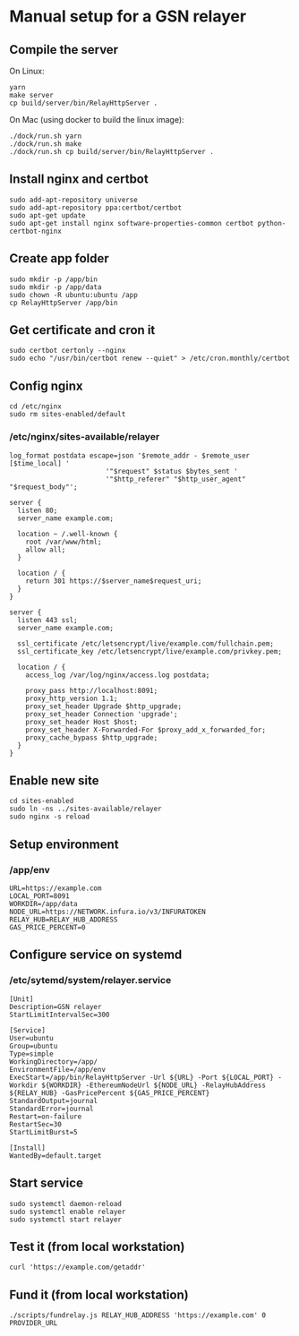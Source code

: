 # Manual setup for a GSN relayer

## Compile the server

On Linux:
```
yarn 
make server
cp build/server/bin/RelayHttpServer .
```

On Mac (using docker to build the linux image):
```
./dock/run.sh yarn
./dock/run.sh make
./dock/run.sh cp build/server/bin/RelayHttpServer .
```

## Install nginx and certbot
```
sudo add-apt-repository universe
sudo add-apt-repository ppa:certbot/certbot
sudo apt-get update
sudo apt-get install nginx software-properties-common certbot python-certbot-nginx
```

## Create app folder
```
sudo mkdir -p /app/bin
sudo mkdir -p /app/data
sudo chown -R ubuntu:ubuntu /app
cp RelayHttpServer /app/bin
```

## Get certificate and cron it
```
sudo certbot certonly --nginx
sudo echo "/usr/bin/certbot renew --quiet" > /etc/cron.monthly/certbot
```

## Config nginx
```
cd /etc/nginx
sudo rm sites-enabled/default
```

### /etc/nginx/sites-available/relayer
```
log_format postdata escape=json '$remote_addr - $remote_user [$time_local] '
                        '"$request" $status $bytes_sent '
                        '"$http_referer" "$http_user_agent" "$request_body"';

server {
  listen 80;
  server_name example.com;
  
  location ~ /.well-known {
    root /var/www/html;
    allow all;
  }

  location / {
    return 301 https://$server_name$request_uri;
  } 
}

server {
  listen 443 ssl;
  server_name example.com;

  ssl_certificate /etc/letsencrypt/live/example.com/fullchain.pem;
  ssl_certificate_key /etc/letsencrypt/live/example.com/privkey.pem;

  location / {
    access_log /var/log/nginx/access.log postdata;

    proxy_pass http://localhost:8091;
    proxy_http_version 1.1;
    proxy_set_header Upgrade $http_upgrade;
    proxy_set_header Connection 'upgrade';
    proxy_set_header Host $host;
    proxy_set_header X-Forwarded-For $proxy_add_x_forwarded_for;
    proxy_cache_bypass $http_upgrade;
  }
}
```

## Enable new site
```
cd sites-enabled
sudo ln -ns ../sites-available/relayer
sudo nginx -s reload
```

## Setup environment

### /app/env

```
URL=https://example.com
LOCAL_PORT=8091
WORKDIR=/app/data
NODE_URL=https://NETWORK.infura.io/v3/INFURATOKEN
RELAY_HUB=RELAY_HUB_ADDRESS
GAS_PRICE_PERCENT=0
```

## Configure service on systemd

### /etc/sytemd/system/relayer.service
```
[Unit]
Description=GSN relayer
StartLimitIntervalSec=300

[Service]
User=ubuntu
Group=ubuntu
Type=simple
WorkingDirectory=/app/
EnvironmentFile=/app/env
ExecStart=/app/bin/RelayHttpServer -Url ${URL} -Port ${LOCAL_PORT} -Workdir ${WORKDIR} -EthereumNodeUrl ${NODE_URL} -RelayHubAddress ${RELAY_HUB} -GasPricePercent ${GAS_PRICE_PERCENT}
StandardOutput=journal
StandardError=journal
Restart=on-failure
RestartSec=30
StartLimitBurst=5

[Install]
WantedBy=default.target
```

## Start service
```
sudo systemctl daemon-reload
sudo systemctl enable relayer
sudo systemctl start relayer
```

## Test it (from local workstation)
```
curl 'https://example.com/getaddr'
```

## Fund it (from local workstation)
```
./scripts/fundrelay.js RELAY_HUB_ADDRESS 'https://example.com' 0 PROVIDER_URL
```